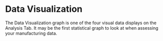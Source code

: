 # Data Visualization

 The Data Visualization graph is one of the four visual data displays on the Analysis Tab. It may be the first statistical graph to look at when assessing your manufacturing data.